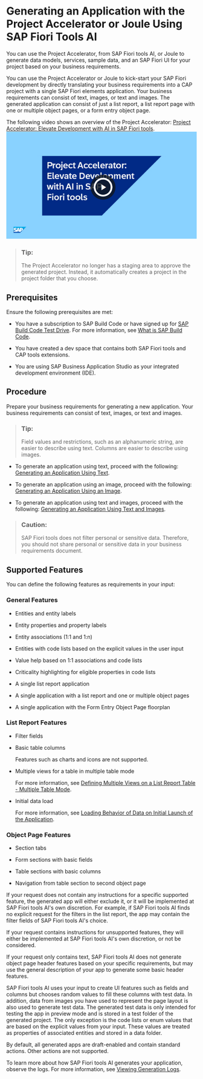<!-- loio6845fedbb38c4da7a54a2c76081f3abb -->

# Generating an Application with the Project Accelerator or Joule Using SAP Fiori Tools AI

You can use the Project Accelerator, from SAP Fiori tools AI, or Joule to generate data models, services, sample data, and an SAP Fiori UI for your project based on your business requirements.

You can use the Project Accelerator or Joule to kick-start your SAP Fiori development by directly translating your business requirements into a CAP project with a single SAP Fiori elements application. Your business requirements can consist of text, images, or text and images. The generated application can consist of just a list report, a list report page with one or multiple object pages, or a form entry object page.

The following video shows an overview of the Project Accelerator: [Project Accelerator: Elevate Development with AI​ in SAP Fiori tools](https://dam.sap.com/mac/u/a/b4EL9s7?rc=10&doi=SAP1185906).[![](images/Project_Accelerator_Video_8a3b039.png)](https://dam.sap.com/mac/u/a/b4EL9s7?rc=10&doi=SAP1185906)

> ### Tip:  
> The Project Accelerator no longer has a staging area to approve the generated project. Instead, it automatically creates a project in the project folder that you choose.



<a name="loio6845fedbb38c4da7a54a2c76081f3abb__section_lsy_b1t_51c"/>

## Prerequisites

Ensure the following prerequisites are met:

-   You have a subscription to SAP Build Code or have signed up for [SAP Build Code Test Drive](https://developers.sap.com/mission.sap-build-code-test-drive.html?sap-outbound-id=4E44C2A19D38B160BF5539329FA7ECC83942C1AD). For more information, see [What is SAP Build Code](https://help.sap.com/docs/build_code/d0d8f5bfc3d640478854e6f4e7c7584a/504854f457cc4fbf9f79136dbc773618.html).

-   You have created a dev space that contains both SAP Fiori tools and CAP tools extensions.

-   You are using SAP Business Application Studio as your integrated development environment \(IDE\).



<a name="loio6845fedbb38c4da7a54a2c76081f3abb__section_axr_kk5_gdc"/>

## Procedure

Prepare your business requirements for generating a new application. Your business requirements can consist of text, images, or text and images.

> ### Tip:  
> Field values and restrictions, such as an alphanumeric string, are easier to describe using text. Columns are easier to describe using images.

-   To generate an application using text, proceed with the following: [Generating an Application Using Text](https://help.sap.com/docs/SAP_FIORI_tools/17d50220bcd848aa854c9c182d65b699/e7f9f8c26ebb4ab181372d09bb054cac.html?state=DRAFT).

-   To generate an application using an image, proceed with the following: [Generating an Application Using an Image](https://help.sap.com/docs/SAP_FIORI_tools/17d50220bcd848aa854c9c182d65b699/39193dfef3654ded850d39e7008e77d3.html?state=DRAFT).
-   To generate an application using text and images, proceed with the following: [Generating an Application Using Text and Images](https://help.sap.com/docs/SAP_FIORI_tools/17d50220bcd848aa854c9c182d65b699/5dd43dc5dcab4c36b8a654ce20bac71e.html?state=DRAFT).


> ### Caution:  
> SAP Fiori tools does not filter personal or sensitive data. Therefore, you should not share personal or sensitive data in your business requirements document.



<a name="loio6845fedbb38c4da7a54a2c76081f3abb__section_wcj_5ft_51c"/>

## Supported Features

You can define the following features as requirements in your input:



### General Features

-   Entities and entity labels

-   Entity properties and property labels

-   Entity associations \(1:1 and 1:n\)

-   Entities with code lists based on the explicit values in the user input

-   Value help based on 1:1 associations and code lists

-   Criticality highlighting for eligible properties in code lists

-   A single list report application

-   A single application with a list report and one or multiple object pages

-   A single application with the Form Entry Object Page floorplan




### List Report Features

-   Filter fields

-   Basic table columns

    Features such as charts and icons are not supported.

-   Multiple views for a table in multiple table mode

    For more information, see [Defining Multiple Views on a List Report Table - Multiple Table Mode](https://sapui5.hana.ondemand.com/sdk/#/topic/37aeed74e17a42caa2cba3123f0c15fc).

-   Initial data load

    For more information, see [Loading Behavior of Data on Initial Launch of the Application](https://ui5.sap.com/#/topic/9f4e1192f1384b85bc160288e17f69c4).




### Object Page Features

-   Section tabs

-   Form sections with basic fields

-   Table sections with basic columns

-   Navigation from table section to second object page


If your request does not contain any instructions for a specific supported feature, the generated app will either exclude it, or it will be implemented at SAP Fiori tools AI's own discretion. For example, if SAP Fiori tools AI finds no explicit request for the filters in the list report, the app may contain the filter fields of SAP Fiori tools AI's choice.

If your request contains instructions for unsupported features, they will either be implemented at SAP Fiori tools AI's own discretion, or not be considered.

If your request only contains text, SAP Fiori tools AI does not generate object page header features based on your specific requirements, but may use the general description of your app to generate some basic header features.

SAP Fiori tools AI uses your input to create UI features such as fields and columns but chooses random values to fill these columns with test data. In addition, data from images you have used to represent the page layout is also used to generate test data. The generated test data is only intended for testing the app in preview mode and is stored in a test folder of the generated project. The only exception is the code lists or enum values that are based on the explicit values from your input. These values are treated as properties of associated entities and stored in a data folder.

By default, all generated apps are draft-enabled and contain standard actions. Other actions are not supported.

To learn more about how SAP Fiori tools AI generates your application, observe the logs. For more information, see [Viewing Generation Logs](https://help.sap.com/docs/SAP_FIORI_tools/17d50220bcd848aa854c9c182d65b699/4ecc286176b1429b98f6f0a243e49ee2.html?state=DRAFT).


